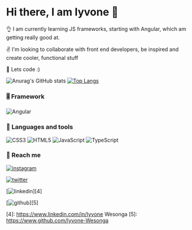 # Hi there, I am Iyvone 	:wave:
:ok_hand: I am currently learning JS frameworks, starting with Angular, which am getting really good at.

:v: I'm looking to collaborate with front end developers, be inspired and create cooler, functional stuff

:anger: Lets code :)

![Anurag's GitHub stats](https://github-readme-stats.vercel.app/api?username=Iyvone-Wesonga&show_icons=true&theme=radical)
[![Top Langs](https://github-readme-stats.vercel.app/api/top-langs/?username=Iyvone-Wesonga&layout=compact)](https://github.com/anuraghazra/github-readme-stats)

###  :level_slider:  Framework
![Angular](https://img.shields.io/badge/angular-%23DD0031.svg?style=for-the-badge&logo=angular&logoColor=white)
### 	:toolbox:  Languages and tools
![CSS3](https://img.shields.io/badge/css3-%231572B6.svg?style=for-the-badge&logo=css3&logoColor=white)
![HTML5](https://img.shields.io/badge/html5-%23E34F26.svg?style=for-the-badge&logo=html5&logoColor=white)
![JavaScript](https://img.shields.io/badge/javascript-%23323330.svg?style=for-the-badge&logo=javascript&logoColor=%23F7DF1E)
![TypeScript](https://img.shields.io/badge/typescript-%23007ACC.svg?style=for-the-badge&logo=typescript&logoColor=white)
 
 ### :speech_balloon: Reach me 

[![instagram](https://github.com/shikhar1020jais1/Git-Social/blob/master/Icons/Instagram.png (Instagram))][2]

[![twitter](https://github.com/shikhar1020jais1/Git-Social/blob/master/Icons/Twitter.png (Twitter))][3]

[![linkedin](https://github.com/shikhar1020jais1/Git-Social/blob/master/Icons/LinkedIn.png (LinkedIn))][4]

[![github](https://github.com/shikhar1020jais1/Git-Social/blob/master/Icons/Github.png (Github))][5]


[2]: https://www.instagram.com/_wesongamatuka
[3]: https://www.twitter.com/_wesonga
[4]: https://www.linkedin.com/in/Iyvone Wesonga
[5]: https://www.github.com/Iyvone-Wesonga

